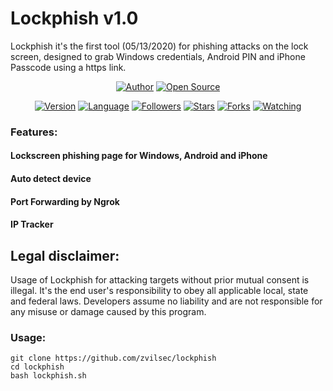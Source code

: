 # Lockphish v1.0

Lockphish it's the first tool (05/13/2020) for phishing attacks on the lock screen, designed to grab Windows credentials, Android PIN and iPhone Passcode using a https link.


<p align="center">
<a href="https://github.com/JasonJerry"><img title="Author" src="https://img.shields.io/badge/Author-Jason Jerry-red.svg?style=for-the-badge&logo=github"></a>
<a href="#"><img title="Open Source" src="https://img.shields.io/badge/Open%20Source-%E2%9D%A4-green?style=for-the-badge"></a>
</p>
<p align="center">
<a href="#"><img title="Version" src="https://img.shields.io/badge/Version-1.0-green.svg?style=flat-square"></a>
<a href="#"><img title="Language" src="https://badges.frapsoft.com/bash/v1/bash.png?v=103"></a>
<a href="https://github.com/JasonJerry/followers"><img title="Followers" src="https://img.shields.io/github/followers/JasonJerry?color=blue&style=flat-square"></a>
<a href="https://github.com/JasonJerry/lockphish/stargazers/"><img title="Stars" src="https://img.shields.io/github/stars/JasonJerry/lockphish?color=red&style=flat-square"></a>
<a href="https://github.com/JasonJerry/lockphish/network/members"><img title="Forks" src="https://img.shields.io/github/forks/JasonJerry/lockphish?color=red&style=flat-square"></a>
<a href="https://github.com/JasonJerry/lockphish/watchers"><img title="Watching" src="https://img.shields.io/github/watchers/JasonJerry/lockphish?label=Watchers&color=blue&style=flat-square"></a>
</p>

### Features:

#### Lockscreen phishing page for Windows, Android and iPhone
#### Auto detect device
#### Port Forwarding by Ngrok
#### IP Tracker

## Legal disclaimer:

Usage of Lockphish for attacking targets without prior mutual consent is illegal. It's the end user's responsibility to obey all applicable local, state and federal laws. Developers assume no liability and are not responsible for any misuse or damage caused by this program. 

### Usage:
```
git clone https://github.com/zvilsec/lockphish
cd lockphish
bash lockphish.sh
```

